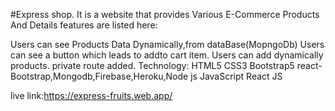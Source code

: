 #Express shop.
It is a website that provides Various E-Commerce Products And Details features are listed here:

Users can see Products Data Dynamically,from dataBase(MopngoDb) Users can see a button which leads to addto cart item. Users can add dynamically products. private route added.
Technology: HTML5 CSS3 Bootstrap5 react-Bootstrap,Mongodb,Firebase,Heroku,Node js JavaScript React JS

live link:https://express-fruits.web.app/

